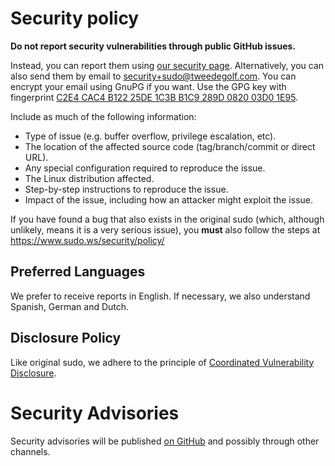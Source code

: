 # Security policy
**Do not report security vulnerabilities through public GitHub issues.**

Instead, you can report them using [our security page](https://github.com/trifectatechfoundation/sudo-rs/security). Alternatively, you can also send them
by email to security+sudo@tweedegolf.com. You can encrypt your email using GnuPG if you want. Use the GPG key with fingerprint
[C2E4 CAC4 B122 25DE 1C3B  B1C9 289D 0820 03D0 1E95](https://keys.openpgp.org/search?q=C2E4CAC4B12225DE1C3BB1C9289D082003D01E95).

Include as much of the following information:

 * Type of issue (e.g. buffer overflow, privilege escalation, etc).
 * The location of the affected source code (tag/branch/commit or direct URL).
 * Any special configuration required to reproduce the issue.
 * The Linux distribution affected.
 * Step-by-step instructions to reproduce the issue.
 * Impact of the issue, including how an attacker might exploit the issue.

If you have found a bug that also exists in the original sudo (which, although unlikely, means it is a very serious issue), you **must**
also follow the steps at https://www.sudo.ws/security/policy/

## Preferred Languages
We prefer to receive reports in English. If necessary, we also understand Spanish, German and Dutch.

## Disclosure Policy
Like original sudo, we adhere to the principle of [Coordinated Vulnerability Disclosure](https://vuls.cert.org/confluence/display/CVD/Executive+Summary).

# Security Advisories
Security advisories will be published [on GitHub](https://github.com/trifectatechfoundation/sudo-rs/security/advisories) and possibly through other channels.
